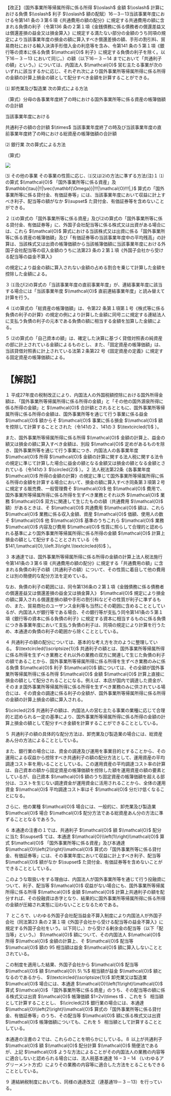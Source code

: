 【改正】（国外事業所等帰属所得に係る所得 $\\oslash$ 金額 $\\oslash$ 計算における負債 $\\oslash$ 利子 $\\oslash$ 額の配賦）16－3－13当該事業年度における令第141 条の３第６項《共通費用の額の配分》に規定する共通費用の額に含まれる負債の利子（令第136 条の２第１項《金銭債務に係る債務者の償還差益又は償還差損の益金又は損金算入》に規定する満たない部分の金額のうち同項の規定により当該事業年度の損金の額に算入すべき償還差損の額、手形の割引料、貿易商社における輸入決済手形借入金の利息等を含み、令第141 条の５第１項《銀行等の資本に係る負債 $\\mathcal{O}$ 利子》に規定する負債の利子を除く。以下16－３－13 において同じ。）の額（以下16－３－14 までにおいて「共通利子の額」という。）については、内国法人 $\\mathcal{O}$ 営む主たる事業が次のいずれに該当するかに応じ、それぞれ次により国外事業所等帰属所得に係る所得の金額の計算上損金の額として配分すべき金額を計算することができる。

⑴ 卸売業及び製造業 次の算式による方法

（算式）分母の各事業年度終了の時における国外事業所等に係る資産の帳簿価額の合計額

当該事業年度における

共通利子の額の合計額 $\\times$ 当該事業年度終了の時及び当該事業年度の直前事業年度終了の時における総資産の帳簿価額の合計額

⑵ 銀行業 次の算式による方法

（算式）

![](https://www.nta.go.jp/tmp/2f17569a-0b7d-4492-af03-130729a3ce48/images/3fa128d01f2c387b26dbadbfbcb80993e53d75e2de12cbfad9db05dd2d2ff3a2.jpg)

⑶ その他の事業 その事業の性質に応じ、⑴又は⑵の方法に準ずる方法(注)１ ⑴の算式 $\\mathcal{O}$ 「国外事業所等に係る資産」及 $\\mathbb{\\tau}\|!!\|\\vec{\\mathbf{\\Omega}}\|!!!\|\\mathcal{O}!!!\|,}$ 算式の「国外事業所等に係る貸付金、有価証券等」には、当該事業年度において収益に計上すべき利子、配当等の額がなか $\\supset$ た貸付金、有価証券等を含めないことができる。

２ ⑴の算式の「国外事業所等に係る資産」及び⑵の算式の「国外事業所等に係る貸付金、有価証券等」に、外国子会社配当等に係る株式又は出資がある場合には、これら $\\mathcal{O}$ 算式における当該株式又は出資に係る「国外事業所等に係る資産の帳簿価額」及び「有価証券等の当該事業年度中の平均残高」の計算は、当該株式又は出資の帳簿価額から当該帳簿価額に当該事業年度における外国子会社配当等の収入金額のうちに法第23 条の２第１項《外国子会社から受ける配当等の益金不算入》

の規定により益金の額に算入されない金額の占める割合を乗じて計算した金額を控除した金額による。

３ ⑴及び⑵の算式の「当該事業年度の直前事業年度」が、連結事業年度に該当する場合には「当該事業年度 $\\mathcal{O}$ 直前連結事業年度」と読み替えて計算を行う。

４ ⑴の算式の「総資産の帳簿価額」は、令第22 条第１項第１号《株式等に係る負債の利子の計算》の規定の例により計算した金額に同号ニに規定する連結法人に支払う負債の利子の元本である負債の額に相当する金額を加算した金額による。

５ ⑵の算式の「自己資本の額」は、確定した決算に基づく貸借対照表の純資産の部に計上されている金額によるものとし、また、「固定資産の帳簿価額」は、当該貸借対照表に計上されている法第２条第22 号《固定資産の定義》に規定する固定資産の帳簿価額による。

# 【解説】

１ 平成27年度の税制改正により、内国法人の外国税額控除における国外所得金額は、「国外事業所等帰属所得に係る所得の金額」と「その他の国外源泉所得に係る所得の金額」と $\\mathcal{O}$ 合計額とされるとともに、国外事業所等帰属所得に係る所得の金額は、国外事業所等を通じて行う事業に係る益金 $\\mathcal{O}$ 額からそ $\\mathcal{O}$ 事業に係る損金 $\\mathcal{O}$ 額を控除して計算することとされた（令141の２、141の３ $\\textcircled{1}$ ）。

また、国外事業所等帰属所得に係る所得 $\\mathcal{O}$ 金額の計算上、益金の額又は損金の額に算入すべき金額は、別段 $\\mathcal{O}$ 定めがあるものを除き、国外事業所等を通じて行う事業につき、内国法人の各事業年度 $\\mathcal{O}$ 所得 $\\mathcal{O}$ 金額の計算に関する法人税に関する法令の規定に準じて計算した場合に益金の額となる金額又は損金の額となる金額とされている（令141の３ $\\circled{2}$ ）。２ 法人税法第22条《各事業年度 $\\mathcal{O}$ 所得の金額の計算》の規定に準じて国外事業所等帰属所得に係る所得の金額を計算する場合において、損金の額に算入すべき同条第３項第２号に規定する販売費、一般管理費そ $\\mathcal{O}$ 他 $\\mathcal{O}$ 費用で、国外事業所等帰属所得に係る所得を生ずべき業務とそれ以外 $\\mathcal{O}$ 業務 $\\mathcal{O}$ 双方に関連して生じたものの額（共通費用 $\\mathcal{O}$ 額）があるときは、そ $\\mathcal{O}$ 共通費用 $\\mathcal{O}$ 額は、これら $\\mathcal{O}$ 業務に係る収入金額、資産 $\\mathcal{O}$ 価額、使用人の数そ $\\mathcal{O}$ 他 $\\mathcal{O}$ 基準のうちこれら $\\mathcal{O}$ 業務 $\\mathcal{O}$ 内容及び費用 $\\mathcal{O}$ 性質に照らして合理的と認められる基準により国外事業所等帰属所得に係る所得の金額 $\\mathcal{O}$ 計算上損金の額として配分することとされている（令 $141,\\mathcal{O},\\left.3\\right.\\textcircled{6}$ ）。

３ 本通達では、国外事業所等帰属所得に係る所得の金額の計算上法人税法施行令第141条の３第６項《共通費用の額の配分》に規定する「共通費用の額」に含まれる負債の利子の額（共通利子の額）について、その性質に着目して他の費用とは別の簡便的な配分方法を定めている。

なお、負債の利子の範囲には、同令第136条の２第１項《金銭債務に係る債務者の償還差益又は償還差損の益金又は損金算入》 $\\mathcal{O}$ 規定により損金の額に算入される償還差損の額や手形の割引料などその性質が利子に準ずるもの、また、貿易商社のユーザンス金利等も当然にその範囲に含めることとしているが、内国法人が銀行等である場合、その銀行等が支払う同令第141条の５第１項《銀行等の資本に係る負債の利子》に規定する資本に相当するものに係る負債につき各事業年度において支払う負債の利子は、同項の規定により計算を行うため、本通達の負債の利子の範囲から除くこととしている。

４ 共通利子の額の配分については、基本的な考え方を次のように整理している。 $\\textcircled{\\scriptsize{1}}$ 共通利子の額とは、国外事業所等帰属所得に係る所得を生ずべき業務とそれ以外の業務の双方に関連して生じた負債の利子の額であることから、国外事業所等帰属所得に係る所得を生ずべき業務のみに係る負債 $\\mathcal{O}$ 利子 $\\mathcal{O}$ 額については、その全額が国外事業所等帰属所得に係る所得 $\\mathcal{O}$ 金額 $\\mathcal{O}$ 計算上直接に損金の額として配分されることになる。例えば、本店が国内で調達した資金が、そのまま国外事業所等帰属所得に係る所得を生ずべき業務のみに供されている場合には、その資金の調達に係る利子の全額が、国外事業所等帰属所得に係る所得の金額の計算上損金の額に算入される。

$\\circled{2}$ 共通利子の額は、内国法人の営む主たる事業の業種に応じて合理的と認められる一定の基準により、国外事業所等帰属所得に係る所得の金額の計算上損金の額として配分すべき金額を計算することができることとしている。

５ 共通利子の額の具体的な配分方法は、卸売業及び製造業の場合には、総資産あん分の方法によることとしている。

また、銀行業の場合には、資金の調達及び運用を事業目的とすることから、その運用による収益から控除すべき共通利子の額の配分方法として、運用資産の平均調達コスト率を用いることとしている。この運用資産の平均調達コスト率の計算は、自己資本の額から固定資産の帳簿価額を控除した額を運用資産の額の要素としているが、自己資本 $\\mathcal{O}$ 額のうち固定資産の帳簿価額を超える部分は、コストを生じない調達資金が運用資金に活用されることから、全体の運用資金 $\\mathcal{O}$ 平均調達コスト率はそ $\\mathcal{O}$ 分だけ低くなることになる。

さらに、他の業種 $\\mathcal{O}$ 場合には、一般的に、卸売業及び製造業 $\\mathcal{O}$ 場合 $\\mathcal{O}$ 配分方法である総資産あん分の方法に準ずることとなるであろう。

６ 本通達の注書の１では、共通利子 $\\mathcal{O}$ 額 $\\mathcal{O}$ 配分に当た $\\supset$ ては、本通達 $\\mathcal{O}\\left(1\\right)\\mathcal{O}$ 算式 $\\mathcal{O}$ 「国外事業所等に係る資産」及び本通達 $\\mathcal{O}\\left(2\\right)\\mathcal{O}$ 算式の「国外事業所等に係る貸付金、有価証券等」には、その事業年度において収益に計上すべき利子、配当等 $\\mathcal{O}$ 額がなか $\\supset$ た貸付金、有価証券等を含めないことができることとしている。

このような取扱いをする理由は、内国法人が国外事業所等を通じて行う投融資について、利子、配当等 $\\mathcal{O}$ 収益がない場合にも、国外事業所等帰属所得に係る所得 $\\mathcal{O}$ 金額 $\\mathcal{O}$ 計算上共通利子の額を配分すれば、その投融資は赤字となり、結果的に国外事業所等帰属所得に係る所得の金額が圧縮され実態に沿わないこととなるためである。

７ ところで、いわゆる外国子会社配当益金不算入制度により内国法人が外国子会社（同法第23 条の２第１項《外国子会社から受ける配当等の益金不算入》に規定する外国子会社をいう。以下同じ。）から受ける剰余金の配当等（以下「配当等」という。） $\\mathcal{O}$ 額について、その内国法人 $\\mathcal{O}$ 所得 $\\mathcal{O}$ 金額の計算上、そ $\\mathcal{O}$ 配当等 $\\mathcal{O}$ 額の $95%$ 相当額は益金 $\\mathcal{O}$ 額に算入しないこととされている。

この制度を適用した結果、外国子会社から $\\mathcal{O}$ 配当等 $\\mathcal{O}$ 額 $\\mathcal{O}\ 5\ %$ 相当額が益金 $\\mathcal{O}$ 額となるのであるから、 $\\textcircled{\\scriptsize{1}}$ 卸売業又は製造業 $\\mathcal{O}$ 場合には、本通達 $\\mathcal{O}\\left(1\\right)\\mathcal{O}$ 算式 $\\mathcal{O}$ 「国外事業所等に係る資産」のうち、その配当等の額に係る株式又は出資 $\\mathcal{O}$ 帳簿価額 $1=2v\\times t$ 、これを $5 ~~%$ 相当額として計算することとし、 $\\circled{2}$ 銀行業の場合には、本通達 $\\mathcal{O}\\left(2\\right)\\mathcal{O}$ 算式の「国外事業所等に係る貸付金、有価証券等」のうち、その配当等 $\\mathcal{O}$ 額に係る株式又は出資 $\\mathcal{O}$ 帳簿価額についても、これを $5~~%$ 相当額として計算することとしている。

本通達の注書の２では、これらのことを明らかにしている。８ 以上が共通利子 $\\mathcal{O}$ 額 $\\mathcal{O}$ 配分計算 $\\mathcal{O}$ 簡便法であるが、上記 $\\mathcal{O}$ ような方法によることがその内国法人の業務の内容等に適合しないと認められる場合には、法人税基本通達 $16-3-14$ （いわゆるアグリーメント方式）によりその業務の内容等に適合した方法をとることもできることとしている。

９ 連結納税制度においても、同様の通達改正（連基通19－３－13）を行っている。